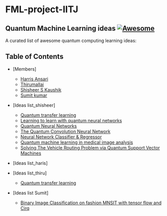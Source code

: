 # FML-project-IITJ
## Quantum Machine Learning ideas [![Awesome](https://cdn.rawgit.com/sindresorhus/awesome/d7305f38d29fed78fa85652e3a63e154dd8e8829/media/badge.svg)](https://github.com/sindresorhus/awesome)

A curated list of awesome quantum computing learning ideas:

## Table of Contents

<!-- MarkdownTOC depth=4 -->

- [Members]
    - [Harris Ansari](https://www.linkedin.com/in/haris-ansari-647861176/?originalSubdomain=in)
    - [Thirumallai](https://www.linkedin.com/in/m-thirumalai/?originalSubdomain=in)
    - [Shisheer S Kaushik](https://www.linkedin.com/in/shisheerkaushik24/)
    - [Sumit kumar](https://www.linkedin.com/in/sumit-kumar-690869195/)
  
- [Ideas list_shisheer]
    - [Quantum transfer learning](https://pennylane.ai/qml/demos/tutorial_quantum_transfer_learning)
    - [Learning to learn with quantum neural networks](https://pennylane.ai/qml/demos/learning2learn)
    - [Quantum Neural Networks](https://qiskit.org/ecosystem/machine-learning/tutorials/01_neural_networks.html)
    - [The Quantum Convolution Neural Network](https://qiskit.org/ecosystem/machine-learning/tutorials/11_quantum_convolutional_neural_networks.html)
    - [Neural Network Classifier & Regressor](https://qiskit.org/ecosystem/machine-learning/tutorials/02_neural_network_classifier_and_regressor.html)
    - [Quantum machine learning in medical image analysis](https://www.sciencedirect.com/science/article/pii/S0925231223000589)
    - [Solving The Vehicle Routing Problem via Quantum Support Vector Machines](https://inspirehep.net/literature/2686705)

- [Ideas list_haris]
- [Ideas list_thiru]
    - [Quantum transfer learning](https://pennylane.ai/qml/demos/tutorial_quantum_transfer_learning)
- [Ideas list Sumit]
    - [Binary Image Classification on fashion MNSIT with tensor flow and Cirq](https://github.com/Jayshah25/Classification-on-Fashion-MNIST-with-TensorFlow-TensorFlow-Quantum-and-Cirq)

